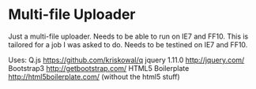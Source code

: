 Multi-file Uploader
====================

Just a multi-file uploader. Needs to be able to run on IE7 and FF10. This is tailored for a job I was asked to do. Needs to be testined on IE7 and FF10.

Uses:
Q.js https://github.com/kriskowal/q
jquery 1.11.0 http://jquery.com/
Bootstrap3 http://getbootstrap.com/
HTML5 Boilerplate http://html5boilerplate.com/ (without the html5 stuff)
